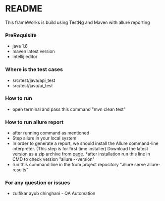 # README #

This frameWorks is build using TestNg and Maven with allure reporting


### PreRequisite  ###

* java 1.8
* maven latest version
* intellij editor

### Where is the test cases ###

* src/test/java/api_test
* src/test/java/ui_test

### How to run ###

* open terminal and pass this command "mvn clean test"


### How to run allure report  ###

* after running command as mentioned
* Step allure in your local system
* In order to generate a report, we should install the Allure command-line interpreter.
  (This step is for first time installer)
  Download the latest version as a zip archive from [page](https://docs.qameta.io/allure/).
  *after installation run this line in CMD to check version "allure --version"
* run this command line in the from project repository "allure serve allure-results"

### For any question or issues ###

* zulfikar ayub chinghani - QA Automation